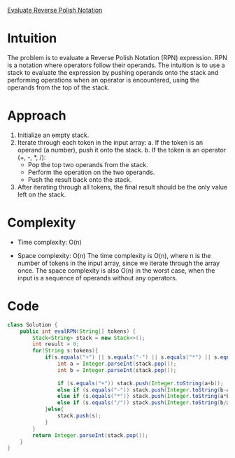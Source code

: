[Evaluate Reverse Polish Notation](https://leetcode.com/problems/evaluate-reverse-polish-notation/description/)

# Intuition
The problem is to evaluate a Reverse Polish Notation (RPN) expression. RPN is a notation where operators follow their operands. The intuition is to use a stack to evaluate the expression by pushing operands onto the stack and performing operations when an operator is encountered, using the operands from the top of the stack.

# Approach
1. Initialize an empty stack.
2. Iterate through each token in the input array:
   a. If the token is an operand (a number), push it onto the stack.
   b. If the token is an operator (+, -, *, /):
      - Pop the top two operands from the stack.
      - Perform the operation on the two operands.
      - Push the result back onto the stack.
3. After iterating through all tokens, the final result should be the only value left on the stack.

# Complexity
- Time complexity: O(n)
* Space complexity: O(n)
The time complexity is O(n), where n is the number of tokens in the input array, since we iterate through the array once. The space complexity is also O(n) in the worst case, when the input is a sequence of operands without any operators.

# Code
```java
class Solution {
    public int evalRPN(String[] tokens) {
        Stack<String> stack = new Stack<>();
        int result = 0;
        for(String s:tokens){
            if(s.equals("+") || s.equals("-") || s.equals("*") || s.equals("/")){
                int a = Integer.parseInt(stack.pop());
                int b = Integer.parseInt(stack.pop());
                
                if (s.equals("+")) stack.push(Integer.toString(a+b));
                else if (s.equals("-")) stack.push(Integer.toString(b-a));
                else if (s.equals("*")) stack.push(Integer.toString(a*b));
                else if (s.equals("/")) stack.push(Integer.toString(b/a));
            }else{
                stack.push(s);
            }
        }
        return Integer.parseInt(stack.pop());
    }
}
```